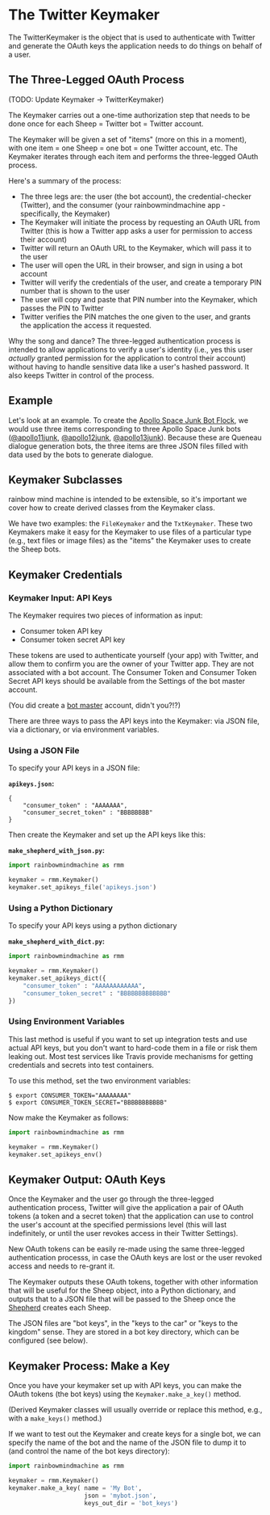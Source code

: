 # The Twitter Keymaker

The TwitterKeymaker is the object that is used to 
authenticate with Twitter and generate the 
OAuth keys the application needs to do things
on behalf of a user.

## The Three-Legged OAuth Process

(TODO: Update Keymaker -> TwitterKeymaker)

The Keymaker carries out a one-time authorization step that needs to 
be done once for each Sheep = Twitter bot = Twitter account.

The Keymaker will be given a set of "items" (more on this in a moment),
with one item = one Sheep = one bot = one Twitter account, etc.
The Keymaker iterates through each item and performs the three-legged
OAuth process.

Here's a summary of the process:

* The three legs are: the user (the bot account), the credential-checker (Twitter), and the consumer (your rainbowmindmachine app - specifically, the Keymaker)
* The Keymaker will initiate the process by requesting an OAuth URL from Twitter 
    (this is how a Twitter app asks a user for permission to access their account)
* Twitter will return an OAuth URL to the Keymaker, which will pass it to the user
* The user will open the URL in their browser, and sign in using a bot account
* Twitter will verify the credentials of the user, and create a temporary PIN number that is shown to the user
* The user will copy and paste that PIN number into the Keymaker, which passes the PIN to Twitter
* Twitter verifies the PIN matches the one given to the user, and grants the application the access it requested.

Why the song and dance? The three-legged authentication process is intended to 
allow applications to verify a user's identity (i.e., yes this user _actually_ granted
permission for the application to control their account) without having to handle
sensitive data like a user's hashed password. It also keeps Twitter in control of the 
process.

## Example

Let's look at an example. To create the [Apollo Space Junk Bot Flock](https://pages.charlesreid1.com/b-apollo),
we would use three items corresponding to three Apollo Space Junk
bots ([@apollo11junk](https://twitter.com/apollo11junk), 
[@apollo12junk](https://twitter.com/apollo12junk), 
[@apollo13junk](https://twitter.com/apollo13junk)).
Because these are Queneau dialogue generation bots,
the three items are three JSON files filled with data used 
by the bots to generate dialogue.

## Keymaker Subclasses

rainbow mind machine is intended to be extensible, so it's important
we cover how to create derived classes from the Keymaker class.

We have two examples: the `FileKeymaker` and the `TxtKeymaker`.
These two Keymakers make it easy for the Keymaker to use
files of a particular type (e.g., text files or image files)
as the "items" the Keymaker uses to create the Sheep bots.


## Keymaker Credentials

### Keymaker Input: API Keys

The Keymaker requires two pieces of information as input:

* Consumer token API key
* Consumer token secret API key

These tokens are used to authenticate yourself (your app) 
with Twitter, and allow them to confirm you are the owner of 
your Twitter app. They are not associated with a bot account.
The Consumer Token and Consumer Token Secret API keys should be
available from the Settings of the bot master account.

(You did create a [bot master](installing.md) account, 
didn't you?!?)

There are three ways to pass the API keys into the Keymaker:
via JSON file, via a dictionary, or via environment variables.

### Using a JSON File

To specify your API keys in a JSON file:

**`apikeys.json`:**

```text
{
    "consumer_token" : "AAAAAAA",
    "consumer_secret_token" : "BBBBBBBB"
}
```

Then create the Keymaker and set up the API keys like this:

**`make_shepherd_with_json.py`:**

```python
import rainbowmindmachine as rmm

keymaker = rmm.Keymaker()
keymaker.set_apikeys_file('apikeys.json')
```

### Using a Python Dictionary

To specify your API keys using a python dictionary

**`make_shepherd_with_dict.py`:**

```python
import rainbowmindmachine as rmm

keymaker = rmm.Keymaker()
keymaker.set_apikeys_dict({
    "consumer_token" : "AAAAAAAAAAAA",
    "consumer_token_secret" : "BBBBBBBBBBBBB"
})
```

### Using Environment Variables

This last method is useful if you want to set up integration tests
and use actual API keys, but you don't want to hard-code them in a
file or risk them leaking out. Most test services like Travis 
provide mechanisms for getting credentials and secrets into
test containers.

To use this method, set the two environment variables:

```text
$ export CONSUMER_TOKEN="AAAAAAAA"
$ export CONSUMER_TOKEN_SECRET="BBBBBBBBBBB"
```

Now make the Keymaker as follows:

```python
import rainbowmindmachine as rmm

keymaker = rmm.Keymaker()
keymaker.set_apikeys_env()
```

## Keymaker Output: OAuth Keys

Once the Keymaker and the user go through the three-legged authentication process,
Twitter will give the application a pair of OAuth tokens (a token and a secret token)
that the application can use to control the user's account at the specified permissions
level (this will last indefinitely, or until the user revokes access in their Twitter Settings).

New OAuth tokens can be easily re-made using the same 
three-legged authentication processs, in case the OAuth keys
are lost or the user revoked access and needs to re-grant it.

The Keymaker outputs these OAuth tokens, together with other
information that will be useful for the Sheep object,
into a Python dictionary, and outputs that to a JSON file
that will be passed to the Sheep once the [Shepherd](rmm_shepherd.md)
creates each Sheep.

The JSON files are "bot keys", in the "keys to the car" or "keys to the kingdom" sense.
They are stored in a bot key directory, which can be configured (see below).


## Keymaker Process: Make a Key

Once you have your keymaker set up with API keys, 
you can make the OAuth tokens (the bot keys)
using the `Keymaker.make_a_key()` method.

(Derived Keymaker classes will usually override
or replace this method, e.g., with a 
`make_keys()` method.)

If we want to test out the Keymaker and create keys 
for a single bot, we can specify the name of the bot
and the name of the JSON file to dump it to
(and control the name of the bot keys directory):

```python
import rainbowmindmachine as rmm

keymaker = rmm.Keymaker()
keymaker.make_a_key( name = 'My Bot',
                     json = 'mybot.json',
                     keys_out_dir = 'bot_keys')
```

